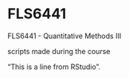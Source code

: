 # FLS6441
FLS6441 - Quantitative Methods III

scripts made during the course

“This is a line from RStudio”.